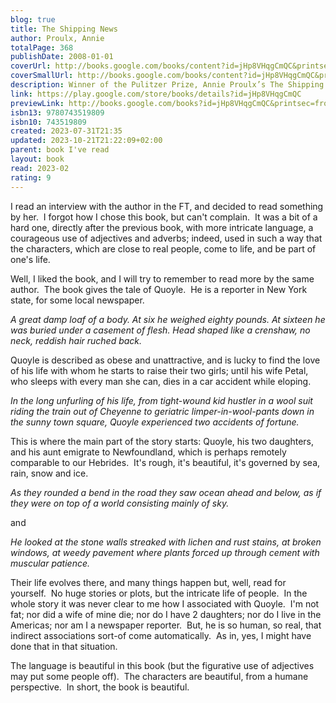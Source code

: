 ```yaml
---
blog: true
title: The Shipping News
author: Proulx, Annie
totalPage: 368
publishDate: 2008-01-01
coverUrl: http://books.google.com/books/content?id=jHp8VHqgCmQC&printsec=frontcover&img=1&zoom=1&edge=curl&source=gbs_api
coverSmallUrl: http://books.google.com/books/content?id=jHp8VHqgCmQC&printsec=frontcover&img=1&zoom=5&edge=curl&source=gbs_api
description: Winner of the Pulitzer Prize, Annie Proulx’s The Shipping News is a vigorous, darkly comic, and at times magical portrait of the contemporary North American family. Quoyle, a third-rate newspaper hack, with a “head shaped like a crenshaw, no neck, reddish hair...features as bunched as kissed fingertips,” is wrenched violently out of his workaday life when his two-timing wife meets her just desserts. An aunt convinces Quoyle and his two emotionally disturbed daughters to return with her to the starkly beautiful coastal landscape of their ancestral home in Newfoundland. Here, on desolate Quoyle’s Point, in a house empty except for a few mementos of the family’s unsavory past, the battered members of three generations try to cobble up new lives. Newfoundland is a country of coast and cove where the mercury rarely rises above seventy degrees, the local culinary delicacy is cod cheeks, and it’s easier to travel by boat and snowmobile than on anything with wheels. In this harsh place of cruel storms, a collapsing fishery, and chronic unemployment, the aunt sets up as a yacht upholsterer in nearby Killick-Claw, and Quoyle finds a job reporting the shipping news for the local weekly, the Gammy Bird (a paper that specializes in sexual-abuse stories and grisly photos of car accidents). As the long winter closes its jaws of ice, each of the Quoyles confronts private demons, reels from catastrophe to minor triumph—in the company of the obsequious Mavis Bangs; Diddy Shovel the strongman; drowned Herald Prowse; cane-twirling Beety; Nutbeem, who steals foreign news from the radio; a demented cousin the aunt refuses to recognize; the much-zippered Alvin Yark; silent Wavey; and old Billy Pretty, with his bag of secrets. By the time of the spring storms Quoyle has learned how to gut cod, to escape from a pickle jar, and to tie a true lover’s knot.
link: https://play.google.com/store/books/details?id=jHp8VHqgCmQC
previewLink: http://books.google.com/books?id=jHp8VHqgCmQC&printsec=frontcover&dq=Annie+Proulx,+The+shipping+news&hl=&as_pt=BOOKS&cd=1&source=gbs_api
isbn13: 9780743519809
isbn10: 743519809
created: 2023-07-31T21:35
updated: 2023-10-21T21:22:09+02:00
parent: book I've read
layout: book
read: 2023-02
rating: 9
---
```

  
I read an interview with the author in the FT, and decided to read something by her.  I forgot how I chose this book, but can't complain.  It was a bit of a hard one, directly after the previous book, with more intricate language, a courageous use of adjectives and adverbs; indeed, used in such a way that the characters, which are close to real people, come to life, and be part of one's life.  
  
Well, I liked the book, and I will try to remember to read more by the same author.  The book gives the tale of Quoyle.  He is a reporter in New York state, for some local newspaper.   
  
*A great damp loaf of a body. At six he weighed eighty pounds. At sixteen he was buried under a casement of flesh. Head shaped like a crenshaw, no neck, reddish hair ruched back.*  
  
Quoyle is described as obese and unattractive, and is lucky to find the love of his life with whom he starts to raise their two girls; until his wife Petal, who sleeps with every man she can, dies in a car accident while eloping.    
  
*In the long unfurling of his life, from tight-wound kid hustler in a wool suit riding the train out of Cheyenne to geriatric limper-in-wool-pants down in the sunny town square, Quoyle experienced two accidents of fortune.*  
  
This is where the main part of the story starts: Quoyle, his two daughters, and his aunt emigrate to Newfoundland, which is perhaps remotely comparable to our Hebrides.  It's rough, it's beautiful, it's governed by sea, rain, snow and ice.    
  
*As they rounded a bend in the road they saw ocean ahead and below, as if they were on top of a world consisting mainly of sky.*  
  
and  
  
*He looked at the stone walls streaked with lichen and rust stains, at broken windows, at weedy pavement where plants forced up through cement with muscular patience.*  
  
Their life evolves there, and many things happen but, well, read for yourself.  No huge stories or plots, but the intricate life of people.  In the whole story it was never clear to me how I associated with Quoyle.  I'm not fat; nor did a wife of mine die; nor do I have 2 daughters; nor do I live in the Americas; nor am I a newspaper reporter.  But, he is so human, so real, that indirect associations sort-of come automatically.  As in, yes, I might have done that in that situation.  
  
The language is beautiful in this book (but the figurative use of adjectives may put some people off).  The characters are beautiful, from a humane perspective.  In short, the book is beautiful.